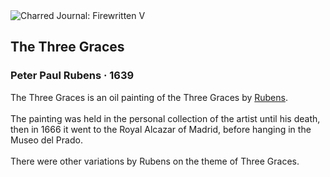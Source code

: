 <div class="artwork-of-the-day">
  <div class="container">
    <div class="img-wrapper">
      <img
        src="https://uploads3.wikiart.org/00129/images/peter-paul-rubens/the-three-graces.jpg!Large.jpg"
        alt="Charred Journal: Firewritten V" />
    </div>
    <div class="artwork-detail">
      <div class="artwork-origin"> 
        <h2 class="artwork-name">The Three Graces</h2>
        <h3 class="artist">
          Peter Paul Rubens
                    ·  1639
        </h3>
      </div>
      <p class="description">
        <span class="artwork-description-text ng-binding" ng-bind-html="viewModel.ArtworkOfTheDay.Description | unsafe">The Three Graces is an oil painting of the Three Graces by <a target="_blank" href="/en/peter-paul-rubens">Rubens</a>.
<br>
<br>The painting was held in the personal collection of the artist until his death, then in 1666 it went to the Royal Alcazar of Madrid, before hanging in the Museo del Prado.
<br>
<br>There were other variations by Rubens on the theme of Three Graces.</span>
                        <div class="text-shadow-container" ng-show="showShadow" style=""></div>
      </p>
    </div>
  </div>

</div>
